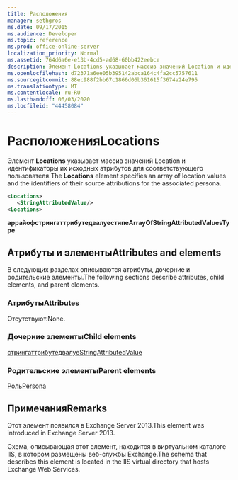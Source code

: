 ```yaml
---
title: Расположения
manager: sethgros
ms.date: 09/17/2015
ms.audience: Developer
ms.topic: reference
ms.prod: office-online-server
localization_priority: Normal
ms.assetid: 764d6a6e-e13b-4cd5-ad68-60bb422eebce
description: Элемент Locations указывает массив значений Location и идентификаторы их исходных атрибутов для соответствующего пользователя.
ms.openlocfilehash: d72371a6ee05b395142abca164c4fa2cc5757611
ms.sourcegitcommit: 88ec988f2bb67c1866d06b361615f3674a24e795
ms.translationtype: MT
ms.contentlocale: ru-RU
ms.lasthandoff: 06/03/2020
ms.locfileid: "44458084"
---
```

# <a name="locations"></a><span data-ttu-id="5c8c9-103">Расположения</span><span class="sxs-lookup"><span data-stu-id="5c8c9-103">Locations</span></span>

<span data-ttu-id="5c8c9-104">Элемент **Locations** указывает массив значений Location и идентификаторы их исходных атрибутов для соответствующего пользователя.</span><span class="sxs-lookup"><span data-stu-id="5c8c9-104">The **Locations** element specifies an array of location values and the identifiers of their source attributions for the associated persona.</span></span> 
  
```XML
<Locations>
   <StringAttributedValue/>
<Locations>
```

 <span data-ttu-id="5c8c9-105">**аррайофстрингаттрибутедвалуестипе**</span><span class="sxs-lookup"><span data-stu-id="5c8c9-105">**ArrayOfStringAttributedValuesType**</span></span>
## <a name="attributes-and-elements"></a><span data-ttu-id="5c8c9-106">Атрибуты и элементы</span><span class="sxs-lookup"><span data-stu-id="5c8c9-106">Attributes and elements</span></span>

<span data-ttu-id="5c8c9-107">В следующих разделах описываются атрибуты, дочерние и родительские элементы.</span><span class="sxs-lookup"><span data-stu-id="5c8c9-107">The following sections describe attributes, child elements, and parent elements.</span></span>
  
### <a name="attributes"></a><span data-ttu-id="5c8c9-108">Атрибуты</span><span class="sxs-lookup"><span data-stu-id="5c8c9-108">Attributes</span></span>

<span data-ttu-id="5c8c9-109">Отсутствуют.</span><span class="sxs-lookup"><span data-stu-id="5c8c9-109">None.</span></span>
  
### <a name="child-elements"></a><span data-ttu-id="5c8c9-110">Дочерние элементы</span><span class="sxs-lookup"><span data-stu-id="5c8c9-110">Child elements</span></span>

[<span data-ttu-id="5c8c9-111">стрингаттрибутедвалуе</span><span class="sxs-lookup"><span data-stu-id="5c8c9-111">StringAttributedValue</span></span>](stringattributedvalue.md)
  
### <a name="parent-elements"></a><span data-ttu-id="5c8c9-112">Родительские элементы</span><span class="sxs-lookup"><span data-stu-id="5c8c9-112">Parent elements</span></span>

[<span data-ttu-id="5c8c9-113">Роль</span><span class="sxs-lookup"><span data-stu-id="5c8c9-113">Persona</span></span>](persona.md)
  
## <a name="remarks"></a><span data-ttu-id="5c8c9-114">Примечания</span><span class="sxs-lookup"><span data-stu-id="5c8c9-114">Remarks</span></span>

<span data-ttu-id="5c8c9-115">Этот элемент появился в Exchange Server 2013.</span><span class="sxs-lookup"><span data-stu-id="5c8c9-115">This element was introduced in Exchange Server 2013.</span></span>
  
<span data-ttu-id="5c8c9-116">Схема, описывающая этот элемент, находится в виртуальном каталоге IIS, в котором размещены веб-службы Exchange.</span><span class="sxs-lookup"><span data-stu-id="5c8c9-116">The schema that describes this element is located in the IIS virtual directory that hosts Exchange Web Services.</span></span>
  


